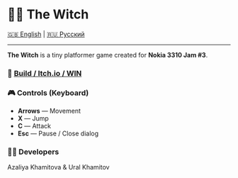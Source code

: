 # 🧙‍♀️ The Witch

[🇬🇧 English](#english) | [🇷🇺 Русский](README.ru.md)

---

**The Witch** is a tiny platformer game created for **Nokia 3310 Jam #3**.  
### 🔗 [Build / Itch.io / WIN](https://zaza.itch.io/the-witch)

### 🎮 Controls (Keyboard)

- **Arrows** — Movement  
- **X** — Jump  
- **C** — Attack  
- **Esc** — Pause / Close dialog

### 👩‍💻 Developers

Azaliya Khamitova & Ural Khamitov
